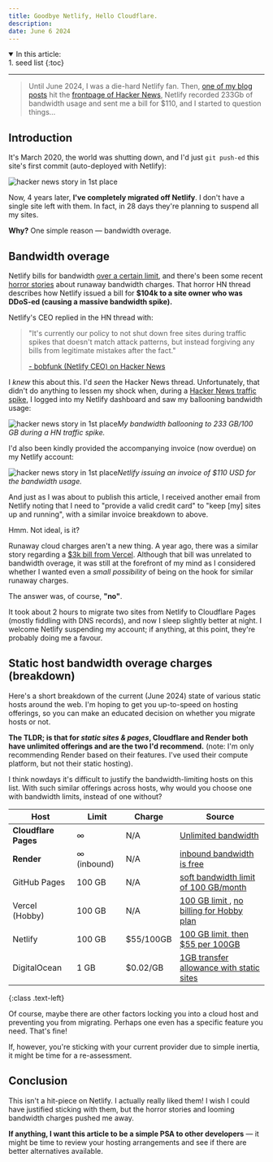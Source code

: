 ```yaml
---
title: Goodbye Netlify, Hello Cloudflare.
description:
date: June 6 2024
---
```


<details open>
<summary>In this article:</summary>
<aside markdown="1">
1. seed list
{:toc}
</aside>
</details>
<hr />

> Until June 2024, I was a die-hard Netlify fan. Then, [one of my blog posts](https://dumbph.com/turn-iphone-into-dumb-phone) hit the [frontpage of Hacker News](/blog/hacker-news-traffic-spike-anatomy), Netlify recorded 233Gb of bandwidth usage and sent me a bill for $110, and I started to question things...

## Introduction

It's March 2020, the world was shutting down, and I'd just `git push-ed` this site's first commit (auto-deployed with Netlify):

![hacker news story in 1st place](images/blog/goodbye-netlify-hello-cloudflare/commit.png)

Now, 4 years later, **I've completely migrated off Netlify**. I don't have a single site left with them. In fact, in 28 days they're planning to suspend all my sites.

**Why?** One simple reason — bandwidth overage.

## Bandwidth overage

Netlify bills for bandwidth [over a certain limit](https://www.netlify.com/pricing/#pricing-table:~:text=100GB%20/month%0Athen%20%2455%20per%20100GB), and there's been some recent [horror stories](https://news.ycombinator.com/item?id=39520776) about runaway bandwidth charges. That horror HN thread describes how Netlify issued a bill for **$104k to a site owner who was DDoS-ed (causing a massive bandwidth spike).**

Netlify's CEO replied in the HN thread with:

> "It's currently our policy to not shut down free sites during traffic spikes that doesn't match attack patterns, but instead forgiving any bills from legitimate mistakes after the fact."
>
> [- bobfunk (Netlify CEO) on Hacker News](https://news.ycombinator.com/item?id=39520776#:~:text=charged%20for%20this.-,It%27s%20currently%20our%20policy%20to%20not%20shut%20down%20free%20sites%20during%20traffic%20spikes%20that%20doesn%27t%20match%20attack%20patterns%2C%20but%20instead%20forgiving%20any%20bills%20from%20legitimate%20mistakes%20after%20the%20fact.,-Apologies%20that%20this)

I _knew_ this about this. I'd _seen_ the Hacker News thread. Unfortunately, that didn't do anything to lessen my shock when, during a [Hacker News traffic spike](/blog/hacker-news-traffic-spike-anatomy), I logged into my Netlify dashboard and saw my ballooning bandwidth usage:

![hacker news story in 1st place](images/blog/goodbye-netlify-hello-cloudflare/233gb.png)_My bandwidth ballooning to 233 GB/100 GB during a HN traffic spike._

I'd also been kindly provided the accompanying invoice (now overdue) on my Netlify account:

![hacker news story in 1st place](images/blog/goodbye-netlify-hello-cloudflare/bill.png)_Netlify issuing an invoice of $110 USD for the bandwidth usage._

And just as I was about to publish this article, I received another email from Netlify noting that I need to "provide a valid credit card" to "keep [my] sites up and running", with a similar invoice breakdown to above.

Hmm. Not ideal, is it?

Runaway cloud charges aren't a new thing. A year ago, there was a similar story regarding a [$3k bill from Vercel](https://www.reddit.com/r/nextjs/comments/12dngvg/small_mistake_leads_to_3000_bill_from_vercel_and/?rdt=49055). Although that bill was unrelated to bandwidth overage, it was still at the forefront of my mind as I considered whether I wanted even a _small possibility_ of being on the hook for similar runaway charges.

The answer was, of course, **"no"**.

It took about 2 hours to migrate two sites from Netlify to Cloudflare Pages (mostly fiddling with DNS records), and now I sleep slightly better at night. I welcome Netlify suspending my account; if anything, at this point, they're probably doing me a favour.

## Static host bandwidth overage charges (breakdown)

Here's a short breakdown of the current (June 2024) state of various static hosts around the web. I'm hoping to get you up-to-speed on hosting offerings, so you can make an educated decision on whether you migrate hosts or not.

**The TLDR; is that for _static sites & pages_, Cloudflare and Render both have unlimited offerings and are the two I'd recommend.** (note: I'm only recommending Render based on their features. I've used their compute platform, but not their static hosting).

I think nowdays it's difficult to justify the bandwidth-limiting hosts on this list. With such similar offerings across hosts, why would you choose one with bandwidth limits, instead of one without?

| Host                 | Limit       | Charge    | Source                                                                                                                                                                                                                                                                                                  |
| -------------------- | ----------- | --------- | ------------------------------------------------------------------------------------------------------------------------------------------------------------------------------------------------------------------------------------------------------------------------------------------------------- |
| **Cloudflare Pages** | ∞           | N/A       | [Unlimited bandwidth](https://pages.cloudflare.com/#:~:text=Unlimited%20static%20requests-,Unlimited%20bandwidth,Sign%20Up,-Pro)                                                                                                                                                                        |
| **Render**           | ∞ (inbound) | N/A       | [inbound bandwidth is free](https://render.com/pricing#:~:text=Custom-,Free%20Bandwidth,-100%20GB)                                                                                                                                                                                                      |
| GitHub Pages         | 100 GB      | N/A       | [soft bandwidth limit of 100 GB/month](https://docs.github.com/en/pages/getting-started-with-github-pages/about-github-pages#:~:text=GitHub%20Pages%20sites%20have%20a,a%20custom%20GitHub%20Actions%20workflow.)                                                                                       |
| Vercel (Hobby)       | 100 GB      | N/A       | [100 GB limit ](https://vercel.com/docs/accounts/plans/hobby#:~:text=Fast%20Data%20Transfer-,First%20100%20GB,-First%201%20TB), [no billing for Hobby plan](https://vercel.com/docs/accounts/plans/hobby#:~:text=As%20the%20Hobby%20plan%20is%20a%20free%20tier%20there%20are%20no%20billing%20cycles.) |
| Netlify              | 100 GB      | $55/100GB | [100 GB limit, then $55 per 100GB](https://www.netlify.com/pricing/#pricing-table:~:text=100GB%20/month%0Athen%20%2455%20per%20100GB)                                                                                                                                                                   |
| DigitalOcean         | 1 GB        | $0.02/GB  | [1GB transfer allowance with static sites](https://www.digitalocean.com/pricing/app-platform#:~:text=1GiB%20data%20transfer%20allowance%20per%20app%20with%20static%20sites)                                                                                                                            |

{:class .text-left}

Of course, maybe there are other factors locking you into a cloud host and preventing you from migrating. Perhaps one even has a specific feature you need. That's fine!

If, however, you're sticking with your current provider due to simple inertia, it might be time for a re-assessment.

## Conclusion

This isn't a hit-piece on Netlify. I actually really liked them! I wish I could have justified sticking with them, but the horror stories and looming bandwidth charges pushed me away.

**If anything, I want this article to be a simple PSA to other developers** — it might be time to review your hosting arrangements and see if there are better alternatives available.

